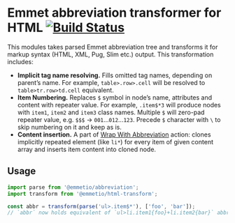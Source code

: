 # Emmet abbreviation transformer for HTML [![Build Status](https://travis-ci.org/emmetio/html-transform.svg?branch=master)](https://travis-ci.org/emmetio/html-transform)

This modules takes parsed Emmet abbreviation tree and transforms it for markup syntax (HTML, XML, Pug, Slim etc.) output. This transformation includes:

* **Implicit tag name resolving.** Fills omitted tag names, depending on parent’s name. For example, `table>.row>.cell` will be resolved to `table>tr.row>td.cell` equivalent. 
* **Item Numbering.** Replaces `$` symbol in node’s name, attributes and content with repeater value. For example, `.item$*3` will produce nodes with `item1`, `item2` and `item3` class names. Multiple `$` will zero-pad repeater value, e.g. `$$$` → `001`...`012`...`123`. Precede `$` character with `\` to skip numbering on it and keep as is.
* **Content insertion.** A part of [Wrap With Abbreviation](http://docs.emmet.io/actions/wrap-with-abbreviation/) action: clones implicitly repeated element (like `li*`) for every item of given content array and inserts item content into cloned node.

## Usage

```js
import parse from '@emmetio/abbreviation';
import transform from '@emmetio/html-transform';

const abbr = transform(parse('ul>.item$*'), ['foo', 'bar']);
// `abbr` now holds equivalent of `ul>li.item1{foo}+li.item2{bar}` abbreviation
```
